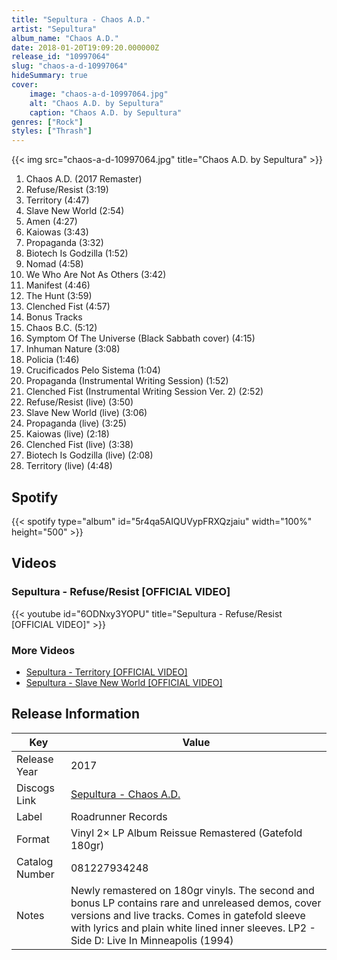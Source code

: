 ```yaml
---
title: "Sepultura - Chaos A.D."
artist: "Sepultura"
album_name: "Chaos A.D."
date: 2018-01-20T19:09:20.000000Z
release_id: "10997064"
slug: "chaos-a-d-10997064"
hideSummary: true
cover:
    image: "chaos-a-d-10997064.jpg"
    alt: "Chaos A.D. by Sepultura"
    caption: "Chaos A.D. by Sepultura"
genres: ["Rock"]
styles: ["Thrash"]
---
```


{{< img src="chaos-a-d-10997064.jpg" title="Chaos A.D. by Sepultura" >}}

<!-- section break -->

1. Chaos A.D. (2017 Remaster)
2. Refuse/Resist (3:19)
3. Territory (4:47)
4. Slave New World (2:54)
5. Amen (4:27)
6. Kaiowas (3:43)
7. Propaganda (3:32)
8. Biotech Is Godzilla (1:52)
9. Nomad (4:58)
10. We Who Are Not As Others (3:42)
11. Manifest (4:46)
12. The Hunt (3:59)
13. Clenched Fist (4:57)
14. Bonus Tracks
15. Chaos B.C. (5:12)
16. Symptom Of The Universe (Black Sabbath cover) (4:15)
17. Inhuman Nature (3:08)
18. Policia (1:46)
19. Crucificados Pelo Sistema (1:04)
20. Propaganda (Instrumental Writing Session) (1:52)
21. Clenched Fist (Instrumental Writing Session Ver. 2) (2:52)
22. Refuse/Resist (live) (3:50)
23. Slave New World (live) (3:06)
24. Propaganda (live) (3:25)
25. Kaiowas (live) (2:18)
26. Clenched Fist (live) (3:38)
27. Biotech Is Godzilla (live) (2:08)
28. Territory (live) (4:48)

<!-- section break -->


## Spotify
{{< spotify type="album" id="5r4qa5AIQUVypFRXQzjaiu" width="100%" height="500" >}}



## Videos
### Sepultura - Refuse/Resist [OFFICIAL VIDEO]
{{< youtube id="6ODNxy3YOPU" title="Sepultura - Refuse/Resist [OFFICIAL VIDEO]" >}}<br>

### More Videos

- [Sepultura - Territory [OFFICIAL VIDEO]](https://www.youtube.com/watch?v=Q_WHGV5bejk)
- [Sepultura - Slave New World [OFFICIAL VIDEO]](https://www.youtube.com/watch?v=0K4J90s1A2M)


## Release Information
|  Key           | Value                                                |
| ---------------| ---------------------------------------------------- |
| Release Year   | 2017                                   |
| Discogs Link   | [Sepultura - Chaos A.D.](https://www.discogs.com/release/10997064-Sepultura-Chaos-AD) |
| Label          | Roadrunner Records |
| Format         | Vinyl 2× LP Album Reissue Remastered (Gatefold 180gr) |
| Catalog Number | 081227934248 |
| Notes | Newly remastered on 180gr vinyls. The second and bonus LP contains rare and unreleased demos, cover versions and live tracks. Comes in gatefold sleeve with lyrics and plain white lined inner sleeves.  LP2 - Side D: Live In Minneapolis (1994) |